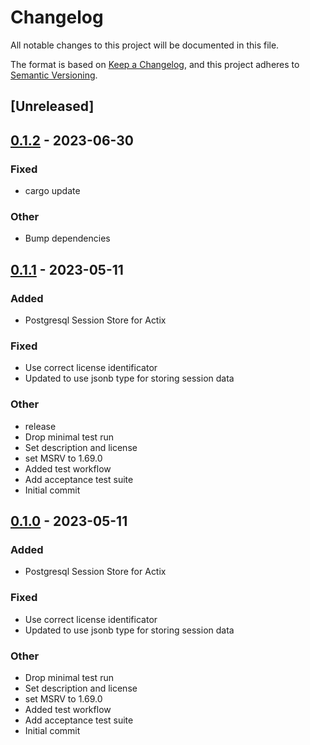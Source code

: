 # Changelog
All notable changes to this project will be documented in this file.

The format is based on [Keep a Changelog](https://keepachangelog.com/en/1.0.0/),
and this project adheres to [Semantic Versioning](https://semver.org/spec/v2.0.0.html).

## [Unreleased]

## [0.1.2](https://github.com/chriswk/actix-session-sqlx-postgres/compare/v0.1.1...v0.1.2) - 2023-06-30

### Fixed
- cargo update

### Other
- Bump dependencies

## [0.1.1](https://github.com/chriswk/actix-session-sqlx-postgres/compare/v0.1.0...v0.1.1) - 2023-05-11

### Added
- Postgresql Session Store for Actix

### Fixed
- Use correct license identificator
- Updated to use jsonb type for storing session data

### Other
- release
- Drop minimal test run
- Set description and license
- set MSRV to 1.69.0
- Added test workflow
- Add acceptance test suite
- Initial commit

## [0.1.0](https://github.com/chriswk/actix-session-sqlx-postgres/releases/tag/v0.1.0) - 2023-05-11

### Added
- Postgresql Session Store for Actix

### Fixed
- Use correct license identificator
- Updated to use jsonb type for storing session data

### Other
- Drop minimal test run
- Set description and license
- set MSRV to 1.69.0
- Added test workflow
- Add acceptance test suite
- Initial commit
